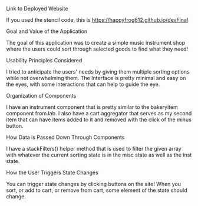 Link to Deployed Website

If you used the stencil code, this is https://happyfrog612.github.io/devFinal

Goal and Value of the Application

The goal of this application was to create a simple music instrument shop where the users could sort through selected goods to find what they need!

Usability Principles Considered

I tried to anticipate the users' needs by giving them multiple sorting options while not overwhelming them. The Interface is pretty minimal and easy on the eyes, with some interactions that can help to guide the eye.

Organization of Components

I have an instrument component that is pretty similar to the bakeryitem component from lab. I also have a cart aggregator that serves as my second item that can have items added to it and removed with the click of the minus button.

How Data is Passed Down Through Components

I have a stackFilters() helper method that is used to filter the given array with whatever the current sorting state is in the misc state as well as the inst state.

How the User Triggers State Changes

You can trigger state changes by clicking buttons on the site! When you sort, or add to cart, or remove from cart, some element of the state should change.
